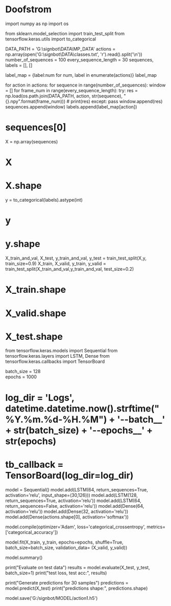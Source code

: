 # Doofstrom
import numpy as np
import os

from sklearn.model_selection import train_test_split
from tensorflow.keras.utils import to_categorical

DATA_PATH = 'G:\signbot\DATA\MP_DATA'
actions = np.array(open('G:\signbot\DATA\classes.txt', 'r').read().split('\n'))
number_of_sequences = 100
every_sequence_length = 30
sequences, labels = [], []

label_map = {label:num for num, label in enumerate(actions)}
label_map

for action in actions:
    for sequence in range(number_of_sequences):
        window = []
        for frame_num in range(every_sequence_length):
            try:
                res = np.load(os.path.join(DATA_PATH, action, str(sequence), "{}.npy".format(frame_num)))
            # print(res)
            except:
                pass
            window.append(res)
        sequences.append(window)
        labels.append(label_map[action])

# sequences[0]

X = np.array(sequences)

# X

# X.shape

y = to_categorical(labels).astype(int)

# y

# y.shape

X_train_and_val, X_test, y_train_and_val, y_test = train_test_split(X,y, train_size=0.9)
X_train, X_valid, y_train, y_valid = train_test_split(X_train_and_val,y_train_and_val, test_size=0.2)

# X_train.shape

# X_valid.shape

# X_test.shape

from tensorflow.keras.models import Sequential
from tensorflow.keras.layers import LSTM, Dense
from tensorflow.keras.callbacks import TensorBoard

batch_size = 128    
epochs = 1000

# log_dir = 'Logs', datetime.datetime.now().strftime("%Y.%m.%d-%H.%M") + '--batch__' + str(batch_size) + '--epochs__' + str(epochs)
# tb_callback = TensorBoard(log_dir=log_dir)

model = Sequential()
model.add(LSTM(64, return_sequences=True, activation='relu', input_shape=(30,126)))
model.add(LSTM(128, return_sequences=True, activation='relu'))
model.add(LSTM(64, return_sequences=False, activation='relu'))
model.add(Dense(64, activation='relu'))
model.add(Dense(32, activation='relu'))
model.add(Dense(actions.shape[0], activation='softmax'))

model.compile(optimizer='Adam', loss='categorical_crossentropy', metrics=['categorical_accuracy'])

model.fit(X_train, y_train, epochs=epochs, shuffle=True, batch_size=batch_size, validation_data= (X_valid, y_valid))

model.summary()

print("Evaluate on test data")
results = model.evaluate(X_test, y_test, batch_size=1)
print("test loss, test acc:", results)

print("Generate predictions for 30 samples")
predictions = model.predict(X_test)
print("predictions shape:", predictions.shape)

model.save('G:/signbot/MODEL/action1.h5')

